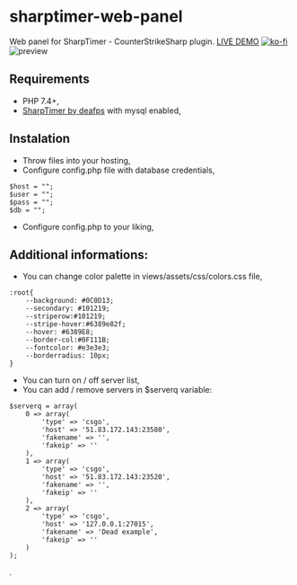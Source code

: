 # sharptimer-web-panel
Web panel for SharpTimer - CounterStrikeSharp plugin. [LIVE DEMO](https://movement.pierdolnik.eu/)
[![ko-fi](https://ko-fi.com/img/githubbutton_sm.svg)](https://ko-fi.com/H2H8TK0L9)
![preview](https://i.imgur.com/4cnkHz6.png)


## Requirements
- PHP 7.4+,
- [SharpTimer by deafps](https://github.com/DEAFPS/SharpTimer) with mysql enabled,

## Instalation
- Throw files into your hosting,
- Configure config.php file with database credentials,
```
$host = "";
$user = "";
$pass = "";
$db = "";
```
- Configure config.php to your liking,

## Additional informations:
- You can change color palette in views/assets/css/colors.css file,
```
:root{
    --background: #0C0D13;
    --secondary: #101219;
    --striperow:#101219;
    --stripe-hover:#6389e82f;
    --hover: #6389E8;
    --border-col:#0F111B;
    --fontcolor: #e3e3e3;
    --borderradius: 10px;
}
```
- You can turn on / off server list,
- You can add / remove servers in $serverq variable:
```
$serverq = array(
    0 => array(
        'type' => 'csgo',
        'host' => '51.83.172.143:23580',
        'fakename' => '',
        'fakeip' => ''
    ),
    1 => array(
        'type' => 'csgo',
        'host' => '51.83.172.143:23520',
        'fakename' => '',
        'fakeip' => ''
    ),
    2 => array(
        'type' => 'csgo',
        'host' => '127.0.0.1:27015',
        'fakename' => 'Dead example',
        'fakeip' => ''
    )
);
```
.
